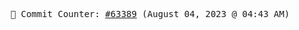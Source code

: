 <p align="center">
    <samp>
        📮 Commit Counter: <a href="https://github.com/Javascript-void0/Javascript-void0/commits/main">#63389</a> (August 04, 2023 @ 04:43 AM)
    </samp>
</p>